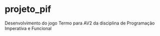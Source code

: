 # projeto_pif
Desenvolvimento do jogo Termo para AV2 da disciplina de Programação Imperativa e Funcional
